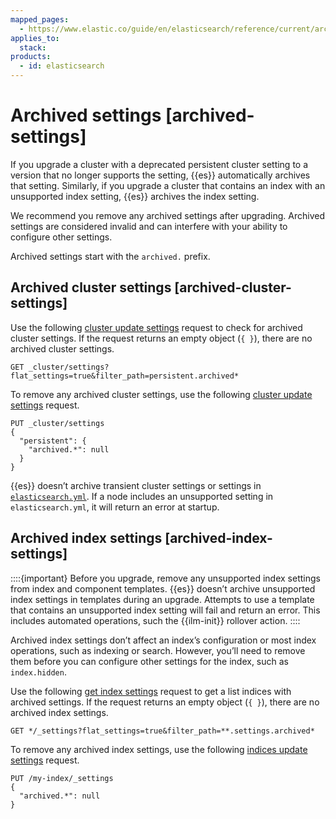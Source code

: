 ```yaml
---
mapped_pages:
  - https://www.elastic.co/guide/en/elasticsearch/reference/current/archived-settings.html
applies_to:
  stack:
products:
  - id: elasticsearch
---
```


# Archived settings [archived-settings]

If you upgrade a cluster with a deprecated persistent cluster setting to a version that no longer supports the setting, {{es}} automatically archives that setting. Similarly, if you upgrade a cluster that contains an index with an unsupported index setting, {{es}} archives the index setting.

We recommend you remove any archived settings after upgrading. Archived settings are considered invalid and can interfere with your ability to configure other settings.

Archived settings start with the `archived.` prefix.


## Archived cluster settings [archived-cluster-settings] 

Use the following [cluster update settings](https://www.elastic.co/docs/api/doc/elasticsearch/operation/operation-cluster-put-settings) request to check for archived cluster settings. If the request returns an empty object (`{ }`), there are no archived cluster settings.

```console
GET _cluster/settings?flat_settings=true&filter_path=persistent.archived*
```

To remove any archived cluster settings, use the following [cluster update settings](https://www.elastic.co/docs/api/doc/elasticsearch/operation/operation-cluster-put-settings) request.

```console
PUT _cluster/settings
{
  "persistent": {
    "archived.*": null
  }
}
```

{{es}} doesn’t archive transient cluster settings or settings in [`elasticsearch.yml`](/deploy-manage/stack-settings.md). If a node includes an unsupported setting in `elasticsearch.yml`, it will return an error at startup.


## Archived index settings [archived-index-settings] 

::::{important} 
Before you upgrade, remove any unsupported index settings from index and component templates. {{es}} doesn’t archive unsupported index settings in templates during an upgrade. Attempts to use a template that contains an unsupported index setting will fail and return an error. This includes automated operations, such the {{ilm-init}} rollover action.
::::


Archived index settings don’t affect an index’s configuration or most index operations, such as indexing or search. However, you’ll need to remove them before you can configure other settings for the index, such as `index.hidden`.

Use the following [get index settings](https://www.elastic.co/docs/api/doc/elasticsearch/operation/operation-indices-get-settings) request to get a list indices with archived settings. If the request returns an empty object (`{ }`), there are no archived index settings.

```console
GET */_settings?flat_settings=true&filter_path=**.settings.archived*
```

To remove any archived index settings, use the following [indices update settings](https://www.elastic.co/docs/api/doc/elasticsearch/operation/operation-indices-put-settings) request.

```console
PUT /my-index/_settings
{
  "archived.*": null
}
```

